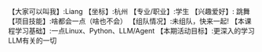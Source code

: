 【大家可以叫我】:Liang
【坐标】:杭州
【专业/职业】:学生 
【兴趣爱好】: 跳舞
【项目技能】:啥都会一点（啥也不会）
【组队情况】:未组队，快来一起!
【本课程学习基础】:一点Linux、Python、LLM/Agent
【本期活动目标】:更深入的学习LLM有关的一切